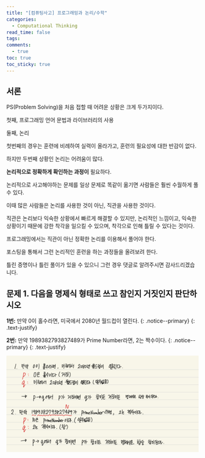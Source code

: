 ```yaml
---
title: "[컴퓨팅사고] 프로그래밍과 논리/수학"
categories:
  - Computational Thinking
read_time: false
tags:
comments:
  - true
toc: true
toc_sticky: true
---
```

## 서론
PS(Problem Solving)을 처음 접할 때 어려운 상황은 크게 두가지이다.

첫째, 프로그래밍 언어 문법과 라이브러리의 사용

둘째, 논리

첫번째의 경우는 훈련에 비례하여 실력이 올라가고, 훈련의 필요성에 대한 반감이 없다.

하지만 두번째 상황인 논리는 어려움이 많다.

__논리적으로 정확하게 확인하는 과정이__ 필요하다.

논리적으로 사고해야하는 문제를 일상 문제로 똑같이 옮기면 사람들은 훨씬 수월하게 풀 수 있다.

이때 많은 사람들은 논리를 사용한 것이 아닌, 직관을 사용한 것이다.

직관은 논리보다 익숙한 상황에서 빠르게 해결할 수 있지만, 논리적인 느낌이고, 익숙한 상황이기 때문에 강한 착각을 일으킬 수 있으며, 착각으로 인해 틀릴 수 있다는 것이다.

프로그래밍에서는 직관이 아닌 정확한 논리를 이용해서 풀어야 한다.

포스팅을 통해서 그런 논리적인 훈련을 하는 과정들을 올려보려 한다.

틀린 증명이나 틀린 풀이가 있을 수 있으니 그런 경우 댓글로 알려주시면 감사드리겠습니다.

## 문제 1. 다음을 명제식 형태로 쓰고 참인지 거짓인지 판단하시오

<i class="far fa-sticky-note"></i> **1번:** 만약 0이 홀수라면, 미국에서 2080년 월드컵이 열린다.
{: .notice--primary}
{: .text-justify}


<i class="far fa-sticky-note"></i> **2번:** 만약 1989382793827489가 Prime Number라면, 2는 짝수이다.
{: .notice--primary}
{: .text-justify}


![](/assets/img/ct/1.jpg)